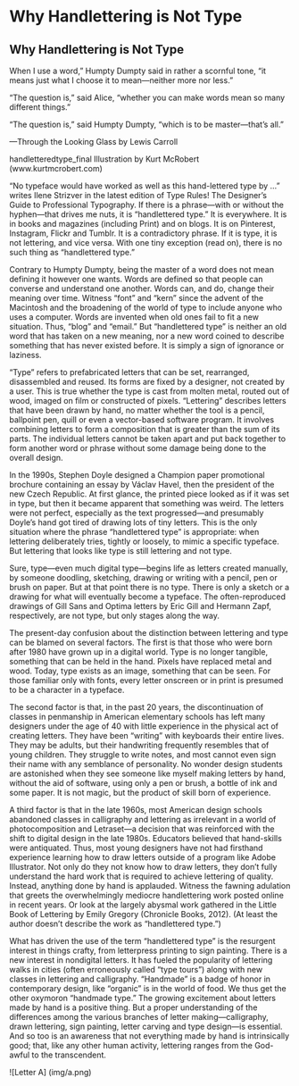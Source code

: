 <!--http://daringfireball.net/projects/markdown/-->

<h1>Why Handlettering is Not Type</h1>

<h2>Why Handlettering is Not Type</h2>

<p>When I use a word,” Humpty Dumpty said in rather a scornful tone, “it means just what I choose it to mean—neither more nor less.”</p>

<p>“The question is,” said Alice, “whether you can make words mean so many different things.”</p>

<p>“The question is,” said Humpty Dumpty, “which is to be master—that’s all.”</p>

<p>—Through the Looking Glass by Lewis Carroll</p>

<p>handletteredtype_final
Illustration by Kurt McRobert (www.kurtmcrobert.com)</p>

<p>“No typeface would have worked as well as this hand-lettered type by …” writes Ilene Strizver in the latest edition of Type Rules! The Designer’s Guide to Professional Typography. If there is a phrase—with or without the hyphen—that drives me nuts, it is “handlettered type.” It is everywhere. It is in books and magazines (including Print) and on blogs. It is on Pinterest, Instagram, Flickr and Tumblr. It is a contradictory phrase. If it is type, it is not lettering, and vice versa. With one tiny exception (read on), there is no such thing as “handlettered type.”</p>

<p>Contrary to Humpty Dumpty, being the master of a word does not mean defining it however one wants. Words are defined so that people can converse and understand one another. Words can, and do, change their meaning over time. Witness “font” and “kern” since the advent of the Macintosh and the broadening of the world of type to include anyone who uses a computer. Words are invented when old ones fail to fit a new situation. Thus, “blog” and “email.” But “handlettered type” is neither an old word that has taken on a new meaning, nor a new word coined to describe something that has never existed before. It is simply a sign of ignorance or laziness.</p>

<p>“Type” refers to prefabricated letters that can be set, rearranged, disassembled and reused. Its forms are fixed by a designer, not created by a user. This is true whether the type is cast from molten metal, routed out of wood, imaged on film or constructed of pixels. “Lettering” describes letters that have been drawn by hand, no matter whether the tool is a pencil, ballpoint pen, quill or even a vector-based software program. It involves combining letters to form a composition that is greater than the sum of its parts. The individual letters cannot be taken apart and put back together to form another word or phrase without some damage being done to the overall design.</p>

<p>In the 1990s, Stephen Doyle designed a Champion paper promotional brochure containing an essay by Václav Havel, then the president of the new Czech Republic. At first glance, the printed piece looked as if it was set in type, but then it became apparent that something was weird. The letters were not perfect, especially as the text progressed—and presumably Doyle’s hand got tired of drawing lots of tiny letters. This is the only situation where the phrase “handlettered type” is appropriate: when lettering deliberately tries, tightly or loosely, to mimic a specific typeface. But lettering that looks like type is still lettering and not type.</p>

<p>Sure, type—even much digital type—begins life as letters created manually, by someone doodling, sketching, drawing or writing with a pencil, pen or brush on paper. But at that point there is no type. There is only a sketch or a drawing for what will eventually become a typeface. The often-reproduced drawings of Gill Sans and Optima letters by Eric Gill and Hermann Zapf, respectively, are not type, but only stages along the way.</p>

<p>The present-day confusion about the distinction between lettering and type can be blamed on several factors. The first is that those who were born after 1980 have grown up in a digital world. Type is no longer tangible, something that can be held in the hand. Pixels have replaced metal and wood. Today, type exists as an image, something that can be seen. For those familiar only with fonts, every letter onscreen or in print is presumed to be a character in a typeface.</p>

<p>The second factor is that, in the past 20 years, the discontinuation of classes in penmanship in American elementary schools has left many designers under the age of 40 with little experience in the physical act of creating letters. They have been “writing” with keyboards their entire lives. They may be adults, but their handwriting frequently resembles that of young children. They struggle to write notes, and most cannot even sign their name with any semblance of personality. No wonder design students are astonished when they see someone like myself making letters by hand, without the aid of software, using only a pen or brush, a bottle of ink and some paper. It is not magic, but the product of skill born of experience.</p>

<p>A third factor is that in the late 1960s, most American design schools abandoned classes in calligraphy and lettering as irrelevant in a world of photocomposition and Letraset—a decision that was reinforced with the shift to digital design in the late 1980s. Educators believed that hand-skills were antiquated. Thus, most young designers have not had firsthand experience learning how to draw letters outside of a program like Adobe Illustrator. Not only do they not know how to draw letters, they don’t fully understand the hard work that is required to achieve lettering of quality. Instead, anything done by hand is applauded. Witness the fawning adulation that greets the overwhelmingly mediocre handlettering work posted online in recent years. Or look at the largely abysmal work gathered in the Little Book of Lettering by Emily Gregory (Chronicle Books, 2012). (At least the author doesn’t describe the work as “handlettered type.”)</p>

<p>What has driven the use of the term “handlettered type” is the resurgent interest in things crafty, from letterpress printing to sign painting. There is a new interest in nondigital letters. It has fueled the popularity of lettering walks in cities (often erroneously called “type tours”) along with new classes in lettering and calligraphy. “Handmade” is a badge of honor in contemporary design, like “organic” is in the world of food. We thus get the other oxymoron “handmade type.”  The growing excitement about letters made by hand is a positive thing. But a proper understanding of the differences among the various branches of letter making—calligraphy, drawn lettering, sign painting, letter carving and type design—is essential. And so too is an awareness that not everything made by hand is intrinsically good; that, like any other human activity, lettering ranges from the God-awful to the transcendent.</p>

<p>![Letter A] (img/a.png)</p>
